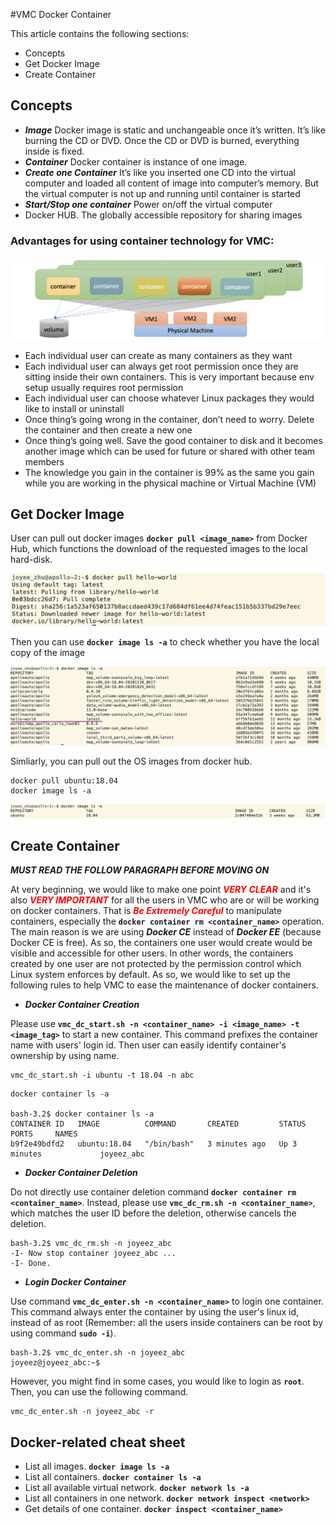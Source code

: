 #VMC Docker Container 

This article contains the following sections:

* Concepts
* Get Docker Image
* Create Container


## Concepts
* ***Image***  Docker image is static and unchangeable once it’s written.   It’s like burning the CD or DVD.  Once the CD or DVD is burned, everything inside is fixed.
* ***Container***  Docker container is instance of one image.  
* ***Create one Container***  It’s like you inserted one CD into the virtual computer and loaded all content of image into computer’s memory.  But the virtual computer is not up and running until container is started 
* ***Start/Stop one container***  Power on/off the virtual computer
* Docker HUB.  The globally accessible repository for sharing images

### Advantages for using container technology for VMC:

![vmc_docker](images/vmc_docker.png)


* Each individual user can create as many containers as they want
* Each individual user can always get root permission once they are sitting inside their own containers.  This is very important because env setup usually requires root permission
* Each individual user can choose whatever Linux packages they would like to install or uninstall
* Once thing’s going wrong in the container, don’t need to worry. Delete the container and then create a new one
* Once thing’s going well.  Save the good container to disk and it becomes another image which can be used for future or shared with other team members
* The knowledge you gain in the container is 99% as the same you gain while you are working in the physical machine or Virtual Machine (VM)


## Get Docker Image  

User can pull out docker images __`docker pull <image_name>`__ from Docker Hub, which functions the download of the requested images to the local hard-disk.

![docker-pull](images/docker_pull.png)

Then you can use __`docker image ls -a`__ to check whether you have the local copy of the image

![docker-image-ls](images/docker_image_ls.png)

Simliarly, you can pull out the OS images from docker hub.

```
docker pull ubuntu:18.04
docker image ls -a
```
![ubuntu_18.04](images/ubuntu_18.04.png)

## Create Container

***MUST READ THE FOLLOW PARAGRAPH BEFORE MOVING ON***

At very beginning, we would like to make one point <span style="color:red">***VERY CLEAR***</span> and it's also <span style="color:red">***VERY IMPORTANT***</span> for all the users in VMC who are or will be working on docker containers.  That is <span style="color:red">***Be Extremely Careful***</span> to manipulate containers, especially the __`docker container rm <container_name>`__ operation.  The main reason is we are using ***Docker CE*** instead of ***Docker EE*** (because Docker CE is free).  As so, the containers one user would create would be visible and accessible for other users.  In other words, the containers created by one user are not protected by the permission control which Linux system enforces by default.  As so, we would like to set up the following rules to help VMC to ease the maintenance of docker containers.

* ***Docker Container Creation***

Please use __`vmc_dc_start.sh -n <container_name> -i <image_name> -t <image_tag>`__ to start a new container.  This command prefixes the container name with users' login id.  Then user can easily identify container's ownership by using name.

```
vmc_dc_start.sh -i ubuntu -t 18.04 -n abc
```

```
docker container ls -a

bash-3.2$ docker container ls -a
CONTAINER ID   IMAGE          COMMAND       CREATED         STATUS         PORTS     NAMES
b9f2e49bdfd2   ubuntu:18.04   "/bin/bash"   3 minutes ago   Up 3 minutes             joyeez_abc 
```  

* ***Docker Container Deletion***

Do not directly use container deletion command __`docker container rm <container_name>`__.  Instead, please use __`vmc_dc_rm.sh -n <container_name>`__, which matches the user ID before the deletion, otherwise cancels the deletion.

```
bash-3.2$ vmc_dc_rm.sh -n joyeez_abc
-I- Now stop container joyeez_abc ...
-I- Done.
```

* ***Login Docker Container***

Use command __`vmc_dc_enter.sh -n <container_name>`__ to login one container.  This command always enter the container by using the user's linux id, instead of as root (Remember: all the users inside containers can be root by using command __`sudo -i`__).

```
bash-3.2$ vmc_dc_enter.sh -n joyeez_abc
joyeez@joyeez_abc:~$
``` 

However, you might find in some cases, you would like to login as __`root`__.  Then, you can use the following command.

```
vmc_dc_enter.sh -n joyeez_abc -r 
``` 

## Docker-related cheat sheet 

* List all images. __`docker image ls -a`__
* List all containers. __`docker container ls -a`__
* List all available virtual network. __`docker network ls -a`__
* List all containers in one network. __`docker network inspect <network>`__
* Get details of one container. __`docker inspect <container_name>`__